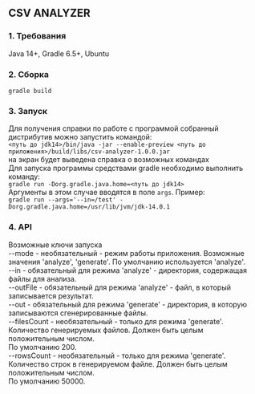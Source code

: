##  CSV ANALYZER

### 1. Требования
Java 14+, Gradle 6.5+, Ubuntu

### 2. Сборка
`gradle build`

### 3. Запуск
Для получения справки по работе с программой собранный дистрибутив можно запустить командой:  
`<путь до jdk14>/bin/java -jar --enable-preview <путь до приложения>/build/libs/csv-analyzer-1.0.0.jar`  
на экран будет выведена справка о возможных командах  
Для запуска программы средствами gradle необходимо выполнить команду:  
`gradle run -Dorg.gradle.java.home=<путь до jdk14>`  
Аргументы в этом случае вводятся в поле `args`. Пример:  
`gradle run --args='--in=/test' -Dorg.gradle.java.home=/usr/lib/jvm/jdk-14.0.1`

### 4. API
Возможные ключи запуска  
--mode - необязательный - режим работы приложения. Возможные значения 'analyze', 'generate'. По умолчанию используется 'analyze'.  
--in - обязательный для режима 'analyze' - директория, содержащая файлы для анализа.  
--outFile - обязательный для режима 'analyze' - файл, в который записывается результат.  
--out - обязательный для режима 'generate' - директория, в которую записываются сгенерированные файлы.  
--filesCount - необязательный - только для режима 'generate'. Количество генерируемых файлов. Должен быть целым положительным числом.  
                                По умолчанию 200.  
--rowsCount - необязательный - только для режима 'generate'. Количество строк в генерируемом файле. Должен быть целым положительным числом.  
                               По умолчанию 50000.